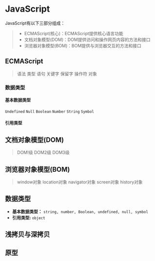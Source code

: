 # JavaScript
JavaScript有以下三部分组成：
> - ECMAScript(核心)：ECMAScript提供核心语言功能 
> - 文档对象模型(DOM)：DOM提供访问和操作网页内容的方法和接口
> - 浏览器对象模型(BOM)：BOM提供与浏览器交互的方法和接口
## ECMAScript
> 语法  类型  语句  关键字  保留字  操作符  对象

### 数据类型
#### 基本数据类型
```Undefined``` ```Null``` ```Boolean``` ```Number``` ```String``` ```Symbol```
#### 引用类型

## 文档对象模型(DOM)
> DOM!级  DOM2级  DOM3级
## 浏览器对象模型(BOM)
> window对象  location对象  navigator对象  screen对象  history对象
## 数据类型

-   **基本数据类型：** `string, number, Boolean, undefined, null, symbol`
-   **引用类型:** `object`

## 浅拷贝与深拷贝

## 原型
